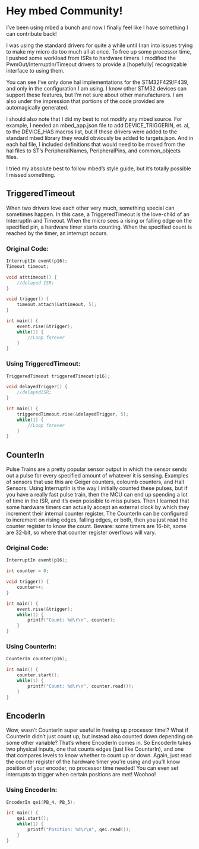 # Hey mbed Community!

I’ve been using mbed a bunch and now I finally feel like I have something I can contribute back!  

I was using the standard drivers for quite a while until I ran into issues trying to make my micro do too much all at once.  To free up some processor time, I pushed some workload from ISRs to hardware timers.  I modified the PwmOut/InterruptIn/Timeout drivers to provide a [hopefully] recognizable interface to using them.  
 
You can see I’ve only done hal implementations for the STM32F429/F439, and only in the configuration I am using.  I know other STM32 devices can support these features, but I’m not sure about other manufacturers.  I am also under the impression that portions of the code provided are automagically generated.  

I should also note that I did my best to not modify any mbed source. For example, I needed an mbed_app.json file to add DEVICE_TRIGGERIN, et. al, to the DEVICE_HAS macros list, but if these drivers were added to the standard mbed library they would obviously be added to targets.json.  And in each hal file, I included definitions that would need to be moved from the hal files to ST’s PeripheralNames, PeripheralPins, and common_objects files.

I tried my absolute best to follow mbed’s style guide, but it’s totally possible I missed something.

## TriggeredTimeout
When two drivers love each other very much, something special can sometimes happen.  In this case, a TriggeredTimeout is the love-child of an InterruptIn and Timeout.  When the micro sees a rising or falling edge on the specified pin, a hardware timer starts counting.  When the specified count is reached by the timer, an interrupt occurs.

### Original Code:
```cpp
InterruptIn event(p16);
Timeout timeout;

void atttimeout() {
	//delayed ISR;
}

void trigger() {
	timeout.attach(&attimeout, 5);
}

int main() {
	event.rise(&trigger);
	while(1) {
		//Loop forever
	}
}
```
### Using TriggeredTimeout:
```cpp
TriggeredTimeout triggeredTimeout(p16);

void delayedTrigger() {
	//delayedISR;
}

int main() {
	triggeredTimeout.rise(&delayedTrigger, 5);
	while(1) {
		//Loop forever
	}
}
```

## CounterIn
Pulse Trains are a pretty popular sensor output in which the sensor sends out a pulse for every specified amount of whatever it is sensing.  Examples of sensors that use this are Geiger counters, coloumb counters, and Hall Sensors.  Using InterruptIn is the way I initially counted these pulses, but if you have a really fast pulse train, then the MCU can end up spending a lot of time in the ISR, and it’s even possible to miss pulses.  Then I learned that some hardware timers can actually accept an external clock by which they increment their internal counter register.  The CounterIn can be configured to increment on rising edges, falling edges, or both, then you just read the counter register to know the count.  Beware: some timers are 16-bit, some are 32-bit, so where that counter register overflows will vary. 

### Original Code:
```cpp
InterruptIn event(p16);

int counter = 0;

void trigger() {
	counter++;
}

int main() {
	event.rise(&trigger);
	while(1) {
		printf("Count: %d\r\n", counter);
	}
}
```
### Using CounterIn:
```cpp
CounterIn counter(p16);

int main() {
	counter.start();
	while(1) {
		printf("Count: %d\r\n", counter.read());
	}
}
```

## EncoderIn
Wow, wasn’t CounterIn super useful in freeing up processor time!?  What if CounterIn didn’t just count up, but instead also counted down depending on some other variable?  That’s where EncoderIn comes in. So EncoderIn takes two physical inputs, one that counts edges (just like CounterIn), and one that compares levels to know whether to count up or down.  Again, just read the counter register of the hardware timer you’re using and you’ll know position of your encoder, no processor time needed!  You can even set interrupts to trigger when certain positions are met! Woohoo!

### Using EncoderIn:
```cpp
EncoderIn qei(PB_4, PB_5);

int main() {
	qei.start();
	while(1) {
		printf("Position: %d\r\n", qei.read());
	}
}
```
